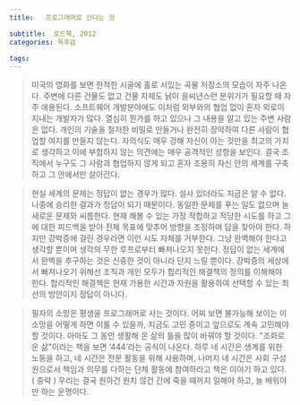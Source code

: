 ```yaml
---
title:   프로그래머로 산다는 것

subtitle:  로드북, 2012
categories: 독후감

tags: 
---
```


  
> 미국의 영화를 보면 한적한 시골에 홀로 서있는 곡물 저장소의 모습이 자주 나온다. 주변에 다른 건물도 없고 건물 자체도 낡이 을씨년스런 분위기가 필요할 때 자주 애용된다. 소프트웨어 개발분야에도 이처럼 외부와의 협업 없이 혼자 외로이 지내는 개발자가 많다. 열심히 뭔가를 하고 있으나 그 내용을 알고 있는 주변 사람은 없다. 개인의 기술을 철저한 비밀로 만들거나 완전히 장악하여 다른 사람이 협업할 여지를 만들지 않는다. 자의식도 매우 강해 자신이 아는 것만을 최고의 가치로 생각하고 이에 부합하지 않는 의견에는 매우 공격적인 성향을 보인다. 결국 조직에서 누구도 그 사람과 협업하지 않게 되고 혼자 조용히 자신 안의 세계를 구축하고 그 안에서만 살아간다.    
  
> 현실 세계의 문제는 정답이 없는 경우가 많다. 설사 있더라도 지금은 알 수 없다. 나중에 승리한 결과가 정답이 되기 때문이다. 동일한 문제를 푸는 일도 없으며 늘 새로운 문제와 씨름한다. 현재 해볼 수 있는 가장 적합하고 적당한 시도를 하고 그에 대한 피드백을 받아 전체 목표에 맞추어 방향을 조정하며 답을 찾아야 한다. 하지만 강박증에 걸린 경우라면 이런 시도 자체를 거부한다. 그냥 완벽해야 한다고 생각할 뿐이며 생각의 무한 루프로부터 빠져나오지 못한다. 정답이 없는 세계에서 완벽을 추구하는 것은 신중한 것이 아니라 단지 느릴 뿐이다. 강박증의 세상에서 빠져나오기 위해선 조직과 개인 모두가 합리적인 해결책의 정의를 이해해야 한다. 합리적인 해결책은 현재 가용한 시간과 자원을 활용하여 선택할 수 있는 최선의 방안이지 정답이 아니다.    
  
> 필자의 소망은 평생을 프로그래머로 사는 것이다. 어찌 보면 불가능해 보이는 이 소망을 어떻게 하면 이룰 수 있을까, 지금도 고민 중이고 앞으로도 계속 고민해야 할 것이다. 아마도 그 동안 생활해 온 삶의 틀을 많이 바꿔야 할 것이다. "조화로운 삶"이라는 책을 보면 ‘444’라는 공식이 나온다. 하루 네 시간은 생계를 위한 노동을 하고, 네 시간은 전문 활동을 위해 사용하며, 나머지 네 시간은 사회 구성원으로서 책임과 의무를 다하는 단체 활동에 참여하라고 책은 이야기 하고 있다. ( 중략 ) 우리는 결국 원하건 원치 않건 간에 죽을 때까지 일해야 하고, 늘 배워야만 하는 운명이다.    
